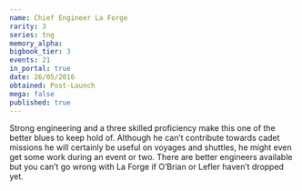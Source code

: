 ```yaml
---
name: Chief Engineer La Forge
rarity: 3
series: tng
memory_alpha:
bigbook_tier: 3
events: 21
in_portal: true
date: 26/05/2016
obtained: Post-Launch
mega: false
published: true
---
```


Strong engineering and a three skilled proficiency make this one of the better blues to keep hold of. Although he can’t contribute towards cadet missions he will certainly be useful on voyages and shuttles, he might even get some work during an event or two. There are better engineers available but you can’t go wrong with La Forge if O’Brian or Lefler haven’t dropped yet.
